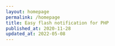 ```yaml
---
layout: homepage
permalink: /homepage
title: Easy flash notification for PHP
published_at: 2020-11-28
updated_at: 2022-05-08
---
```


